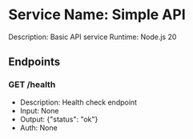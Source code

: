 # Service Name: Simple API
Description: Basic API service
Runtime: Node.js 20

## Endpoints

### GET /health
- Description: Health check endpoint
- Input: None  
- Output: {"status": "ok"}
- Auth: None
